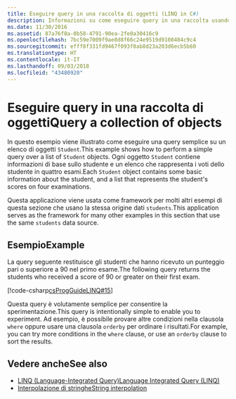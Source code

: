 ```yaml
---
title: Eseguire query in una raccolta di oggetti (LINQ in C#)
description: Informazioni su come eseguire query in una raccolta usando LINQ in C#.
ms.date: 11/30/2016
ms.assetid: 87a76f8a-0b58-4791-90ea-2fe0a30416c9
ms.openlocfilehash: 7bc59e7009f9ae8d8f66c24e9519d9100404c9c4
ms.sourcegitcommit: efff8f331fd9467f093f8ab8d23a203d6ecb5b60
ms.translationtype: HT
ms.contentlocale: it-IT
ms.lasthandoff: 09/03/2018
ms.locfileid: "43480920"
---
```

# <a name="query-a-collection-of-objects"></a><span data-ttu-id="79032-103">Eseguire query in una raccolta di oggetti</span><span class="sxs-lookup"><span data-stu-id="79032-103">Query a collection of objects</span></span>

<span data-ttu-id="79032-104">In questo esempio viene illustrato come eseguire una query semplice su un elenco di oggetti `Student`.</span><span class="sxs-lookup"><span data-stu-id="79032-104">This example shows how to perform a simple query over a list of `Student` objects.</span></span> <span data-ttu-id="79032-105">Ogni oggetto `Student` contiene informazioni di base sullo studente e un elenco che rappresenta i voti dello studente in quattro esami.</span><span class="sxs-lookup"><span data-stu-id="79032-105">Each `Student` object contains some basic information about the student, and a list that represents the student's scores on four examinations.</span></span>  
  
<span data-ttu-id="79032-106">Questa applicazione viene usata come framework per molti altri esempi di questa sezione che usano la stessa origine dati `students`.</span><span class="sxs-lookup"><span data-stu-id="79032-106">This application serves as the framework for many other examples in this section that use the same `students` data source.</span></span>  
  
## <a name="example"></a><span data-ttu-id="79032-107">Esempio</span><span class="sxs-lookup"><span data-stu-id="79032-107">Example</span></span>

<span data-ttu-id="79032-108">La query seguente restituisce gli studenti che hanno ricevuto un punteggio pari o superiore a 90 nel primo esame.</span><span class="sxs-lookup"><span data-stu-id="79032-108">The following query returns the students who received a score of 90 or greater on their first exam.</span></span>  
  
[!code-csharp[csProgGuideLINQ#15](~/samples/snippets/csharp/concepts/linq/how-to-query-a-collection-of-objects_1.cs)]  
  
<span data-ttu-id="79032-109">Questa query è volutamente semplice per consentire la sperimentazione.</span><span class="sxs-lookup"><span data-stu-id="79032-109">This query is intentionally simple to enable you to experiment.</span></span> <span data-ttu-id="79032-110">Ad esempio, è possibile provare altre condizioni nella clausola `where` oppure usare una clausola `orderby` per ordinare i risultati.</span><span class="sxs-lookup"><span data-stu-id="79032-110">For example, you can try more conditions in the `where` clause, or use an `orderby` clause to sort the results.</span></span>  
  
## <a name="see-also"></a><span data-ttu-id="79032-111">Vedere anche</span><span class="sxs-lookup"><span data-stu-id="79032-111">See also</span></span>

- [<span data-ttu-id="79032-112">LINQ (Language-Integrated Query)</span><span class="sxs-lookup"><span data-stu-id="79032-112">Language Integrated Query (LINQ)</span></span>](index.md)  
- [<span data-ttu-id="79032-113">Interpolazione di stringhe</span><span class="sxs-lookup"><span data-stu-id="79032-113">String interpolation</span></span>](../language-reference/tokens/interpolated.md)